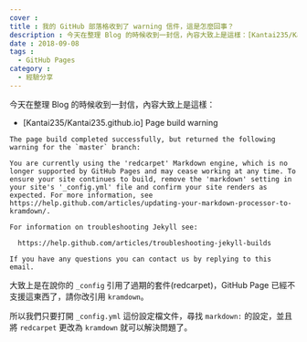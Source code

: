 ```yaml
---
cover :
title : 我的 GitHub 部落格收到了 warning 信件，這是怎麼回事？
description : 今天在整理 Blog 的時候收到一封信，內容大致上是這樣：[Kantai235/Kantai235.github.io] Page build warning ...
date : 2018-09-08
tags :
  - GitHub Pages
category :
  - 經驗分享
---
```


今天在整理 Blog 的時候收到一封信，內容大致上是這樣：

- [Kantai235/Kantai235.github.io] Page build warning

```
The page build completed successfully, but returned the following warning for the `master` branch:

You are currently using the 'redcarpet' Markdown engine, which is no longer supported by GitHub Pages and may cease working at any time. To ensure your site continues to build, remove the 'markdown' setting in your site's '_config.yml' file and confirm your site renders as expected. For more information, see https://help.github.com/articles/updating-your-markdown-processor-to-kramdown/.

For information on troubleshooting Jekyll see:

  https://help.github.com/articles/troubleshooting-jekyll-builds

If you have any questions you can contact us by replying to this email.
```

大致上是在說你的 `_config` 引用了過期的套件(redcarpet)，GitHub Page 已經不支援這東西了，請你改引用 `kramdown`。

所以我們只要打開 `_config.yml` 這份設定檔文件，尋找 `markdown:` 的設定，並且將 `redcarpet` 更改為 `kramdown` 就可以解決問題了。